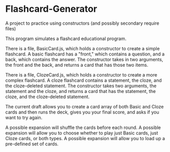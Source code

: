 # Flashcard-Generator
A project to practice using constructors (and possibly secondary require files)

This program simulates a flashcard educational program.

There is a file, BasicCard.js, which holds a constructor to create a simple flashcard.  A basic flashcard has a "front," which contains a question, and a back, which contains the answer.  The constructor takes in two arguments, the front and the back, and returns a card that has those two items.

There is a file, ClozeCard.js, which holds a constructor to create a more complex flashcard.  A cloze flashcard contains a statement, the cloze, and the cloze-deleted statement.  The constructor takes two arguments, the statement and the cloze, and returns a card that has the statement, the cloze, and the cloze-deleted statement.

The current draft allows you to create a card array of both Basic and Cloze cards and then runs the deck, gives you your final score, and asks if you want to try again.

A possible expansion will shuffle the cards before each round.
A possible expansion will allow you to choose whether to play just Basic cards, just Cloze cards, or both types.
A possible expansion will allow you to load up a pre-defined set of cards.